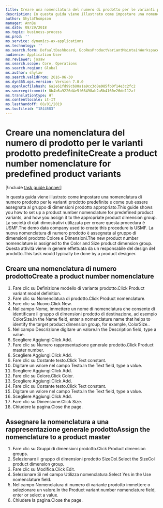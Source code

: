 ```yaml
---
title: Creare una nomenclatura del numero di prodotto per le varianti prodotto predefinite
description: In questa guida viene illustrato come impostare una nomenclatura di numero prodotto per le varianti prodotto predefinite e come può essere assegnata al gruppo di dimensioni prodotto appropriato.
author: ShylaThompson
manager: AnnBe
ms.date: 08/29/2018
ms.topic: business-process
ms.prod: ''
ms.service: dynamics-ax-applications
ms.technology: ''
ms.search.form: DefaultDashboard, EcoResProductVariantMaintainWorkspace, EcoResNomenclature, EcoResProductDimensionGroup
audience: Application User
ms.reviewer: josaw
ms.search.scope: Core, Operations
ms.search.region: Global
ms.author: shylaw
ms.search.validFrom: 2016-06-30
ms.dyn365.ops.version: Version 7.0.0
ms.openlocfilehash: 6a2e61fd99cb80a1a9cc3d8e985fb0f14e3c2fc2
ms.sourcegitcommit: 8b4b6a9226d4e5f66498ab2a5b4160e26dd112af
ms.translationtype: HT
ms.contentlocale: it-IT
ms.lasthandoff: 08/01/2019
ms.locfileid: "1844683"
---
```

# <a name="create-a-product-number-nomenclature-for-predefined-product-variants"></a><span data-ttu-id="dcb8f-103">Creare una nomenclatura del numero di prodotto per le varianti prodotto predefinite</span><span class="sxs-lookup"><span data-stu-id="dcb8f-103">Create a product number nomenclature for predefined product variants</span></span>

[!include [task guide banner](../../includes/task-guide-banner.md)]

<span data-ttu-id="dcb8f-104">In questa guida viene illustrato come impostare una nomenclatura di numero prodotto per le varianti prodotto predefinite e come può essere assegnata al gruppo di dimensioni prodotto appropriato.</span><span class="sxs-lookup"><span data-stu-id="dcb8f-104">This guide shows you how to set up a product number nomenclature for predefined product variants, and how you assign it to the appropriate product dimension group.</span></span> <span data-ttu-id="dcb8f-105">La società di dati dimostrativi utilizzata per creare questa procedura è USMF.</span><span class="sxs-lookup"><span data-stu-id="dcb8f-105">The demo data company used to create this procedure is USMF.</span></span> <span data-ttu-id="dcb8f-106">La nuova nomenclatura di numero prodotto è assegnata al gruppo di dimensioni prodotto Colore e Dimensioni.</span><span class="sxs-lookup"><span data-stu-id="dcb8f-106">The new product number nomenclature is assigned to the Color and Size product dimension group.</span></span> <span data-ttu-id="dcb8f-107">Questa attività viene in genere effettuata da un responsabile del design del prodotto.</span><span class="sxs-lookup"><span data-stu-id="dcb8f-107">This task would typically be done by a product designer.</span></span>


## <a name="create-a-product-number-nomenclature"></a><span data-ttu-id="dcb8f-108">Creare una nomenclatura di numero prodotto</span><span class="sxs-lookup"><span data-stu-id="dcb8f-108">Create a product number nomenclature</span></span>
1. <span data-ttu-id="dcb8f-109">Fare clic su Definizione modello di variante prodotto.</span><span class="sxs-lookup"><span data-stu-id="dcb8f-109">Click Product variant model definition.</span></span>
2. <span data-ttu-id="dcb8f-110">Fare clic su Nomenclatura di prodotto.</span><span class="sxs-lookup"><span data-stu-id="dcb8f-110">Click Product nomenclature.</span></span>
3. <span data-ttu-id="dcb8f-111">Fare clic su Nuovo.</span><span class="sxs-lookup"><span data-stu-id="dcb8f-111">Click New.</span></span>
4. <span data-ttu-id="dcb8f-112">Nel campo Nome, immettere un nome di nomenclatura che consente di identificare il gruppo di dimensioni prodotto di destinazione, ad esempio ColorSize.</span><span class="sxs-lookup"><span data-stu-id="dcb8f-112">In the Name field, enter a nomenclature name that helps to identify the target product dimension group, for example, ColorSize..</span></span>
5. <span data-ttu-id="dcb8f-113">Nel campo Descrizione digitare un valore.</span><span class="sxs-lookup"><span data-stu-id="dcb8f-113">In the Description field, type a value.</span></span>
6. <span data-ttu-id="dcb8f-114">Scegliere Aggiungi.</span><span class="sxs-lookup"><span data-stu-id="dcb8f-114">Click Add.</span></span>
7. <span data-ttu-id="dcb8f-115">Fare clic su Numero rappresentazione generale prodotto.</span><span class="sxs-lookup"><span data-stu-id="dcb8f-115">Click Product master number.</span></span>
8. <span data-ttu-id="dcb8f-116">Scegliere Aggiungi.</span><span class="sxs-lookup"><span data-stu-id="dcb8f-116">Click Add.</span></span>
9. <span data-ttu-id="dcb8f-117">Fare clic su Costante testo.</span><span class="sxs-lookup"><span data-stu-id="dcb8f-117">Click Text constant.</span></span>
10. <span data-ttu-id="dcb8f-118">Digitare un valore nel campo Testo.</span><span class="sxs-lookup"><span data-stu-id="dcb8f-118">In the Text field, type a value.</span></span>
11. <span data-ttu-id="dcb8f-119">Scegliere Aggiungi.</span><span class="sxs-lookup"><span data-stu-id="dcb8f-119">Click Add.</span></span>
12. <span data-ttu-id="dcb8f-120">Fare clic su Colore.</span><span class="sxs-lookup"><span data-stu-id="dcb8f-120">Click Color.</span></span>
13. <span data-ttu-id="dcb8f-121">Scegliere Aggiungi.</span><span class="sxs-lookup"><span data-stu-id="dcb8f-121">Click Add.</span></span>
14. <span data-ttu-id="dcb8f-122">Fare clic su Costante testo.</span><span class="sxs-lookup"><span data-stu-id="dcb8f-122">Click Text constant.</span></span>
15. <span data-ttu-id="dcb8f-123">Digitare un valore nel campo Testo.</span><span class="sxs-lookup"><span data-stu-id="dcb8f-123">In the Text field, type a value.</span></span>
16. <span data-ttu-id="dcb8f-124">Scegliere Aggiungi.</span><span class="sxs-lookup"><span data-stu-id="dcb8f-124">Click Add.</span></span>
17. <span data-ttu-id="dcb8f-125">Fare clic su Dimensione.</span><span class="sxs-lookup"><span data-stu-id="dcb8f-125">Click Size.</span></span>
18. <span data-ttu-id="dcb8f-126">Chiudere la pagina.</span><span class="sxs-lookup"><span data-stu-id="dcb8f-126">Close the page.</span></span>

## <a name="assign-the-nomenclature-to-a-product-master"></a><span data-ttu-id="dcb8f-127">Assegnare la nomenclatura a una rappresentazione generale prodotto</span><span class="sxs-lookup"><span data-stu-id="dcb8f-127">Assign the nomenclature to a product master</span></span>
1. <span data-ttu-id="dcb8f-128">Fare clic su Gruppi di dimensioni prodotto.</span><span class="sxs-lookup"><span data-stu-id="dcb8f-128">Click Product dimension groups.</span></span>
2. <span data-ttu-id="dcb8f-129">Selezionare il gruppo di dimensioni prodotto SizeCol.</span><span class="sxs-lookup"><span data-stu-id="dcb8f-129">Select the SizeCol product dimension group.</span></span>
3. <span data-ttu-id="dcb8f-130">Fare clic su Modifica.</span><span class="sxs-lookup"><span data-stu-id="dcb8f-130">Click Edit.</span></span>
4. <span data-ttu-id="dcb8f-131">Selezionare Sì nel campo Utilizza nomenclatura.</span><span class="sxs-lookup"><span data-stu-id="dcb8f-131">Select Yes in the Use nomenclature field.</span></span>
5. <span data-ttu-id="dcb8f-132">Nel campo Nomenclatura di numero di variante prodotto immettere o selezionare un valore.</span><span class="sxs-lookup"><span data-stu-id="dcb8f-132">In the Product variant number nomenclature field, enter or select a value.</span></span>
6. <span data-ttu-id="dcb8f-133">Chiudere la pagina.</span><span class="sxs-lookup"><span data-stu-id="dcb8f-133">Close the page.</span></span>

